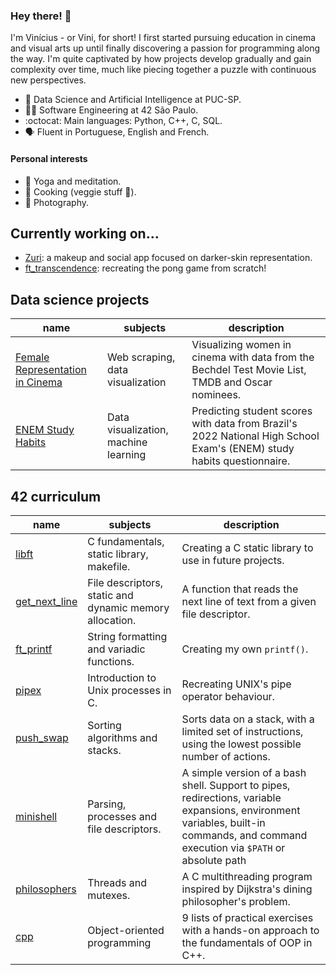 ### Hey there! 👋

I'm Vinícius - or Vini, for short! I first started pursuing education in cinema and visual arts up until finally discovering a passion for programming along the way. I'm quite captivated by how projects develop gradually and gain complexity over time, much like piecing together a puzzle with continuous new perspectives.

- 🧠 Data Science and Artificial Intelligence at PUC-SP.
- 👨‍🚀 Software Engineering at 42 São Paulo.
- :octocat: Main languages: Python, C++, C, SQL.
- 🗣 Fluent in Portuguese, English and French.

#### Personal interests
- 🧘 Yoga and meditation.
- 🍳 Cooking (veggie stuff 🌿).
- 📸 Photography.

## Currently working on...
- [Zuri](https://github.com/zuri-app/): a makeup and social app focused on darker-skin representation.
- [ft_transcendence](https://github.com/0xEDU/ft_transcendence): recreating the pong game from scratch!

## Data science projects
| name | subjects | description |
| --- | --- | --- |
| [Female Representation in Cinema](https://github.com/vinifm/puc_bechdel) | Web scraping, data visualization | Visualizing women in cinema with data from the Bechdel Test Movie List, TMDB and Oscar nominees. |
| [ENEM Study Habits](https://github.com/vinifm/enem-habitos-estudos) | Data visualization, machine learning | Predicting student scores with data from Brazil's 2022 National High School Exam's (ENEM) study habits questionnaire. |

## 42 curriculum
| name | subjects | description |
| ---	| ---	| ---	|
| [libft](https://github.com/vinifm/42_libft) | C fundamentals, static library, makefile. | Creating a C static library to use in future projects. |
| [get_next_line](https://github.com/vinifm/42_get_next_line) | File descriptors, static and dynamic memory allocation. | A function that reads the next line of text from a given file descriptor. |
| [ft_printf](https://github.com/vinifm/42_ft_printf/) | String formatting and variadic functions. | Creating my own `printf()`. |
| [pipex](https://github.com/vinifm/42_pipex) | Introduction to Unix processes in C. | Recreating UNIX's pipe operator behaviour. |
| [push_swap](https://github.com/vinifm/42_push_swap/) | Sorting algorithms and stacks. | Sorts data on a stack, with a limited set of instructions, using the lowest possible number of actions. |
| [minishell](https://github.com/vinifm/42_minishell) | Parsing, processes and file descriptors. | A simple version of a bash shell. Support to pipes, redirections, variable expansions, environment variables, built-in commands, and command execution via `$PATH` or absolute path |
| [philosophers](https://github.com/vinifm/42_philosophers/tree/master) | Threads and mutexes. | A C multithreading program inspired by Dijkstra's dining philosopher's problem. |
| [cpp](https://github.com/vinifm/42_cpp) | Object-oriented programming | 9 lists of practical exercises with a hands-on approach to the fundamentals of OOP in C++. |
